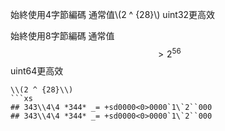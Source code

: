 始終使用4字節編碼 通常值\\(2 ^ {28}\\) uint32更高效

始終使用8字節編碼 通常值  $$> 2 ^ {56}$$ uint64更高效
```
\\(2 ^ {28}\\)
```xs
## 343\\4\4 *344* _= +sd0000<0>0000`1\`2``000
## 343\\4\4 *344* _= +sd0000<0>0000`1\`2``000